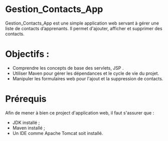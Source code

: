 # Gestion_Contacts_App

Gestion_Contacts_App est une simple application web servant à gérer une liste de contacts d’apprenants. Il permet d'ajouter, afficher et supprimer des contacts.

# Objectifs : 
- Comprendre les concepts de base des servlets, JSP .
- Utiliser Maven pour gérer les dépendances et le cycle de vie du projet.
- Manipuler les formulaires web pour l'ajout et la suppression de contacts.

# Prérequis

Afin de mener à bien ce project d'application web, il faut s'assurer que : 
- JDK installé ;
- Maven installé ; 
- Un IDE comme Apache Tomcat soit installé.

